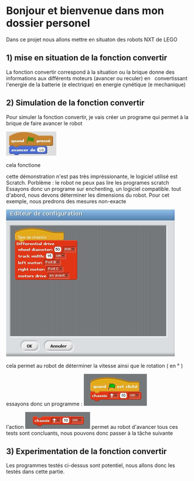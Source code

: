 ﻿# Bonjour et bienvenue dans mon dossier personel


Dans ce projet nous allons mettre en situaton des robots NXT de LEGO

## 1) mise en situation de la fonction convertir
La fonction convertir correspond à la situation ou la brique donne des informations aux différents moteurs (avancer ou reculer) en  
convertissant l'energie  de la batterie (e electrique) en energie cynétique (e mechanique)


## 2) Simulation de la fonction convertir
Pour simuler la fonction convertir, je vais créer un programe qui permet à la brique de faire avancer le robot

![1er programe](https://github.com/ECaMorlaix-2SI-1718/CR/blob/master/Robotique/Simon%20Le_Gac_De_Lansalut/fonction%20convertir/Capture.JPG)

cela fonctione

cette démonstration n'est pas très impréssionante, le logiciel utilisé est Scratch. Porblème : le robot ne peux pas lire les programes scratch
Essayons donc un programe sur enchenting, un logiciel compatible.
tout d'abord, nous devons déterminer les dimensions du robot. Pour cet exemple, nous predrons des mesures non-exacte

![2e programe](https://github.com/ECaMorlaix-2SI-1718/CR/blob/master/Robotique/Simon%20Le_Gac_De_Lansalut/fonction%20convertir/img/2.JPG)

cela permet au robot de déterminer la vitesse ainsi que le rotation ( en ° )

essayons donc un programme :
![3e prgm](https://github.com/ECaMorlaix-2SI-1718/CR/blob/master/Robotique/Simon%20Le_Gac_De_Lansalut/fonction%20convertir/img/3.JPG)

l'action ![action](https://github.com/ECaMorlaix-2SI-1718/CR/blob/master/Robotique/Simon%20Le_Gac_De_Lansalut/fonction%20convertir/img/4.JPG) permet au robot d'avancer
tous ces tests sont concluants, nous pouvons donc passer à la tâche suivante

## 3) Experimentation de la fonction convertir 
Les programmes testés ci-dessus sont potentiel, nous allons donc les testés dans cette partie. 
